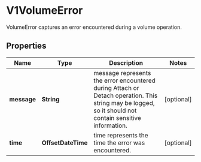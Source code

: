 

# V1VolumeError

VolumeError captures an error encountered during a volume operation.

## Properties

| Name | Type | Description | Notes |
|------------ | ------------- | ------------- | -------------|
|**message** | **String** | message represents the error encountered during Attach or Detach operation. This string may be logged, so it should not contain sensitive information. |  [optional] |
|**time** | **OffsetDateTime** | time represents the time the error was encountered. |  [optional] |



